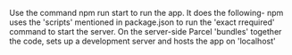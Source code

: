 Use the command npm run start to run the app. It does the following-
npm uses the 'scripts' mentioned in package.json to run the 'exact rrequired' command to start the server. 
On the server-side Parcel 'bundles' together the code, sets up a development server and hosts the app on 'localhost'
